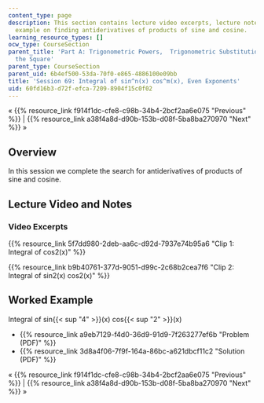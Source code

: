 ```yaml
---
content_type: page
description: This section contains lecture video excerpts, lecture notes, and a worked
  example on finding antiderivatives of products of sine and cosine.
learning_resource_types: []
ocw_type: CourseSection
parent_title: 'Part A: Trigonometric Powers,  Trigonometric Substitution and Completing
  the Square'
parent_type: CourseSection
parent_uid: 6b4ef500-53da-70f0-e865-4886100e09bb
title: 'Session 69: Integral of sin^n(x) cos^m(x), Even Exponents'
uid: 60fd16b3-d72f-efca-7209-8904f15c0f02
---
```


« {{% resource_link f914f1dc-cfe8-c98b-34b4-2bcf2aa6e075 "Previous" %}} | {{% resource_link a38f4a8d-d90b-153b-d08f-5ba8ba270970 "Next" %}} »

Overview
--------

In this session we complete the search for antiderivatives of products of sine and cosine.

Lecture Video and Notes
-----------------------

### Video Excerpts

{{% resource_link 5f7dd980-2deb-aa6c-d92d-7937e74b95a6 "Clip 1: Integral of cos2(x)" %}}

{{% resource_link b9b40761-377d-9051-d99c-2c68b2cea7f6 "Clip 2: Integral of sin2(x) cos2(x)" %}}

Worked Example
--------------

Integral of sin{{< sup "4" >}}(x) cos{{< sup "2" >}}(x)

*   {{% resource_link a9eb7129-f4d0-36d9-91d9-7f263277ef6b "Problem (PDF)" %}}
*   {{% resource_link 3d8a4f06-7f9f-164a-86bc-a621dbcf11c2 "Solution (PDF)" %}}

« {{% resource_link f914f1dc-cfe8-c98b-34b4-2bcf2aa6e075 "Previous" %}} | {{% resource_link a38f4a8d-d90b-153b-d08f-5ba8ba270970 "Next" %}} »
